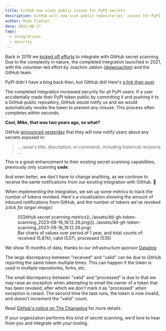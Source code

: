 ```yaml
---
title: GitHub now scans public issues for PyPI secrets
description: GitHub will now scan public repositories' issues for PyPI API tokens, and will notify repository owners when they are found.
author: Mike Fiedler
date: 2023-08-17
tags:
  - integrations
  - security
---
```


Back in 2019 we [kicked off efforts](https://github.com/pypi/warehouse/issues/6051)
to integrate with GitHub secret scanning.
Due to the complexity in nature, the completed integration launched in 2021,
with the volunteer-led effort by Joachim Jablon ([@ewjoachim](https://github.com/ewjoachim))
and the GitHub team.

PyPI didn't have a blog back then, but GitHub did!
Here's [a link their post](https://github.blog/changelog/2021-03-22-the-python-package-index-is-now-a-github-secret-scanning-integrator/).

The completed integration increased security for all PyPI users.
If a user accidentally made their PyPI token public by committing it
and pushing it to a GitHub public repository,
GitHub would notify us and we would automatically revoke the token to prevent any misuse.
This process often completes within seconds.

**Cool, Mike, that was two years ago, so what?**

GitHub [announced yesterday](https://github.blog/changelog/2023-08-16-secret-scanning-detects-secrets-in-issues-for-free-public-repositories/) that they will now notify users about any secrets exposed in:

> ... issue's title, description, or comments, including historical revisions ...

This is a great enhancement to their existing secret scanning capabilities,
previously only scanning **code**.

And even better, we don't have to change anything,
as we continue to receive the same notifications from our existing integration with GitHub. 🎉

When implementing the integration,
we set up some metrics to track the number of tokens revoked.
Here's a visualization showing the amount of inbound notifications from GitHub,
and the number of tokens we've revoked *(click for larger image)*:

<figure markdown>
  [![GitHub secret scanning metrics](../assets/dd-gh-token-scanning_2023-08-16_18.12.26.png)](../assets/dd-gh-token-scanning_2023-08-16_18.12.26.png)
  <figcaption>Bar charts of values over period of 1 year, and total counts of: received (5.87k), valid (537), processed (535)</figcaption>
</figure>

We show 15 months of data,
thanks to our infrastructure sponsor [Datadog](https://www.datadoghq.com/).

The large discrepancy between "received" and "valid" can be due to
GitHub reporting the same token multiple times.
This can happen if the token is used in multiple repositories, forks, etc.

The small discrepancy between "valid" and "processed" is due to that
we may raise an exception when attempting to email the owner of a token that has been revoked, after which we don't mark it as "processed" when exception is raised.
The second time the task runs, the token is now invalid, and doesn't increment the "valid" count.

Read [GitHub's notice on The Changelog](https://github.blog/changelog/2023-08-16-secret-scanning-detects-secrets-in-issues-for-free-public-repositories/)
for more details.

If your organization performs this kind of secret scanning,
we'd love to hear from you and integrate with your tooling.
